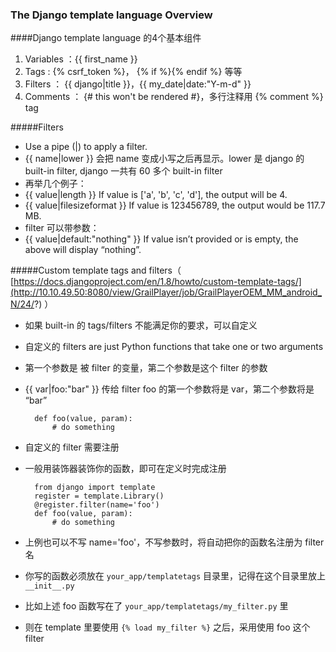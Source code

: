 ### The Django template language Overview

####Django template language 的4个基本组件
1. Variables ：{{ first_name }}
2. Tags : {% csrf_token %}， {% if %}{% endif %} 等等
3. Filters ： {{ django|title }}，{{ my_date|date:"Y-m-d" }}
4. Comments ： {# this won't be rendered #}，多行注释用 {% comment %} tag 

#####Filters
* Use a pipe (|) to apply a filter.
* {{ name|lower }} 会把 name 变成小写之后再显示。lower 是 django 的 built-in filter, django 一共有 60 多个 built-in filter
* 再举几个例子：
* {{ value|length }} If value is ['a', 'b', 'c', 'd'], the output will be 4.
* {{ value|filesizeformat }} If value is 123456789, the output would be 117.7 MB.
* filter 可以带参数：
* {{ value|default:"nothing" }} If value isn’t provided or is empty, the above will display “nothing”.

#####Custom template tags and filters（ [https://docs.djangoproject.com/en/1.8/howto/custom-template-tags/](http://10.10.49.50:8080/view/GrailPlayer/job/GrailPlayerOEM_MM_android_N/24/?) ）    
* 如果 built-in 的 tags/filters 不能满足你的要求，可以自定义
* 自定义的 filters are just Python functions that take one or two arguments
* 第一个参数是 被 filter 的变量，第二个参数是这个 filter 的参数
* {{ var|foo:"bar" }} 传给 filter foo 的第一个参数将是 var，第二个参数将是 “bar”

		def foo(value, param):
			# do something 

* 自定义的 filter 需要注册
* 一般用装饰器装饰你的函数，即可在定义时完成注册

		from django import template
		register = template.Library()
		@register.filter(name='foo')
		def foo(value, param):
			# do something 

* 上例也可以不写 name='foo'，不写参数时，将自动把你的函数名注册为 filter 名
* 你写的函数必须放在 `your_app/templatetags` 目录里，记得在这个目录里放上 `__init__.py`
* 比如上述 foo 函数写在了 `your_app/templatetags/my_filter.py` 里
* 则在 template 里要使用 `{% load my_filter %}` 之后，采用使用 foo 这个 filter

